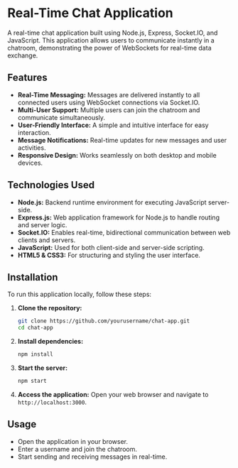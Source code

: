 # Real-Time Chat Application

A real-time chat application built using Node.js, Express, Socket.IO, and JavaScript. This application allows users to communicate instantly in a chatroom, demonstrating the power of WebSockets for real-time data exchange.

## Features

- **Real-Time Messaging:** Messages are delivered instantly to all connected users using WebSocket connections via Socket.IO.
- **Multi-User Support:** Multiple users can join the chatroom and communicate simultaneously.
- **User-Friendly Interface:** A simple and intuitive interface for easy interaction.
- **Message Notifications:** Real-time updates for new messages and user activities.
- **Responsive Design:** Works seamlessly on both desktop and mobile devices.

## Technologies Used

- **Node.js:** Backend runtime environment for executing JavaScript server-side.
- **Express.js:** Web application framework for Node.js to handle routing and server logic.
- **Socket.IO:** Enables real-time, bidirectional communication between web clients and servers.
- **JavaScript:** Used for both client-side and server-side scripting.
- **HTML5 & CSS3:** For structuring and styling the user interface.

## Installation

To run this application locally, follow these steps:

1. **Clone the repository:**
    ```bash
    git clone https://github.com/yourusername/chat-app.git
    cd chat-app
    ```

2. **Install dependencies:**
    ```bash
    npm install
    ```

3. **Start the server:**
    ```bash
    npm start
    ```

4. **Access the application:**
   Open your web browser and navigate to `http://localhost:3000`.

## Usage

- Open the application in your browser.
- Enter a username and join the chatroom.
- Start sending and receiving messages in real-time.

